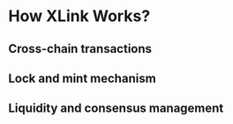 # How XLink Works?

## Cross-chain transactions

## Lock and mint mechanism

## Liquidity and consensus management
